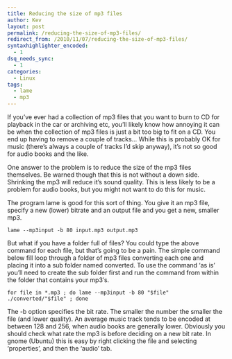 ```yaml
---
title: Reducing the size of mp3 files
author: Kev
layout: post
permalink: /reducing-the-size-of-mp3-files/
redirect_from: /2010/11/07/reducing-the-size-of-mp3-files/
syntaxhighlighter_encoded:
  - 1
dsq_needs_sync:
  - 1
categories:
  - Linux
tags:
  - lame
  - mp3
---
```

If you&#8217;ve ever had a collection of mp3 files that you want to burn to CD for playback in the car or archiving etc, you&#8217;ll likely know how annoying it can be when the collection of mp3 files is just a bit too big to fit on a CD. You end up having to remove a couple of tracks&#8230; While this is probably OK for music (there&#8217;s always a couple of tracks I&#8217;d skip anyway), it&#8217;s not so good for audio books and the like.

One answer to the problem is to reduce the size of the mp3 files themselves. Be warned though that<!--more--> this is not without a down side. Shrinking the mp3 will reduce it&#8217;s sound quality. This is less likely to be a problem for audio books, but you might not want to do this for music.

The program lame is good for this sort of thing. You give it an mp3 file, specify a new (lower) bitrate and an output file and you get a new, smaller mp3.

`lame --mp3input -b 80 input.mp3 output.mp3`

But what if you have a folder full of files? You could type the above command for each file, but that&#8217;s going to be a pain. The simple command below fill loop through a folder of mp3 files converting each one and placing it into a sub folder named converted. To use the command &#8216;as is&#8217; you&#8217;ll need to create the sub folder first and run the command from within the folder that contains your mp3&#8242;s.

`for file in *.mp3 ; do lame --mp3input -b 80 "$file" ./converted/"$file" ; done`

The -b option specifies the bit rate. The smaller the number the smaller the file (and lower quality). An average music track tends to be encoded at between 128 and 256, when audio books are generally lower. Obviously you should check what rate the mp3 is before deciding on a new bit rate. In gnome (Ubuntu) this is easy by right clicking the file and selecting &#8216;properties&#8217;, and then the &#8216;audio&#8217; tab.